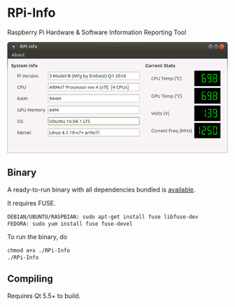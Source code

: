 RPi-Info
=============

Raspberry Pi Hardware & Software Information Reporting Tool 


![screen](https://raw.githubusercontent.com/mohdumar644/RPi-Info/master/images/ubuntu-mate.png "Screenshot")

Binary
-------

A ready-to-run binary with all dependencies bundled is [available](https://github.com/mohdumar644/RPi-Info/raw/master/bin/RPi-Info).

It requires FUSE.
```
DEBIAN/UBUNTU/RASPBIAN: sudo apt-get install fuse libfuse-dev
FEDORA: sudo yum install fuse fuse-devel
```

To run the binary, do

```
chmod a+x ./RPi-Info
./RPi-Info
```


Compiling
-------

Requires Qt 5.5+ to build.
